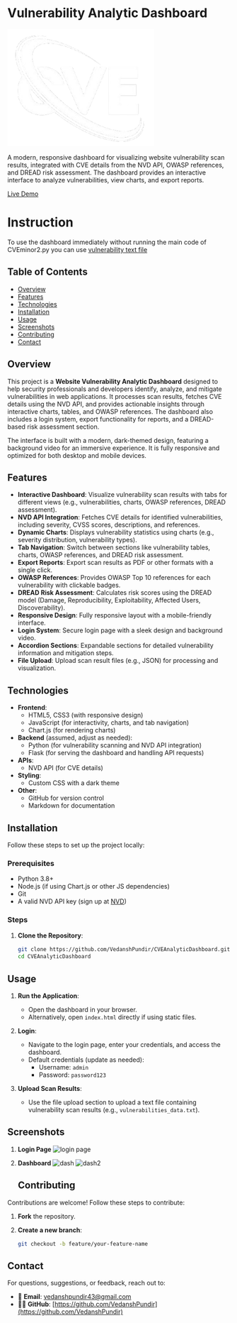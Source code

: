 # Vulnerability Analytic Dashboard

![Project Banner](cve.png)

A modern, responsive dashboard for visualizing website vulnerability scan results, integrated with CVE details from the NVD API, OWASP references, and DREAD risk assessment. The dashboard provides an interactive interface to analyze vulnerabilities, view charts, and export reports.

[Live Demo](https://vedanshpundir.github.io/CVEAnalyticDashboard/)
# Instruction
To use the dashboard immediately without running the main code of CVEminor2.py you can use [vulnerability text file](vulnerabilities_summary.txt)

## Table of Contents
- [Overview](#overview)
- [Features](#features)
- [Technologies](#technologies)
- [Installation](#installation)
- [Usage](#usage)
- [Screenshots](#screenshots)
- [Contributing](#contributing)
- [Contact](#contact)

## Overview

This project is a **Website Vulnerability Analytic Dashboard** designed to help security professionals and developers identify, analyze, and mitigate vulnerabilities in web applications. It processes scan results, fetches CVE details using the NVD API, and provides actionable insights through interactive charts, tables, and OWASP references. The dashboard also includes a login system, export functionality for reports, and a DREAD-based risk assessment section.

The interface is built with a modern, dark-themed design, featuring a background video for an immersive experience. It is fully responsive and optimized for both desktop and mobile devices.

## Features

- **Interactive Dashboard**: Visualize vulnerability scan results with tabs for different views (e.g., vulnerabilities, charts, OWASP references, DREAD assessment).
- **NVD API Integration**: Fetches CVE details for identified vulnerabilities, including severity, CVSS scores, descriptions, and references.
- **Dynamic Charts**: Displays vulnerability statistics using charts (e.g., severity distribution, vulnerability types).
- **Tab Navigation**: Switch between sections like vulnerability tables, charts, OWASP references, and DREAD risk assessment.
- **Export Reports**: Export scan results as PDF or other formats with a single click.
- **OWASP References**: Provides OWASP Top 10 references for each vulnerability with clickable badges.
- **DREAD Risk Assessment**: Calculates risk scores using the DREAD model (Damage, Reproducibility, Exploitability, Affected Users, Discoverability).
- **Responsive Design**: Fully responsive layout with a mobile-friendly interface.
- **Login System**: Secure login page with a sleek design and background video.
- **Accordion Sections**: Expandable sections for detailed vulnerability information and mitigation steps.
- **File Upload**: Upload scan result files (e.g., JSON) for processing and visualization.

## Technologies

- **Frontend**:
  - HTML5, CSS3 (with responsive design)
  - JavaScript (for interactivity, charts, and tab navigation)
  - Chart.js (for rendering charts)
- **Backend** (assumed, adjust as needed):
  - Python (for vulnerability scanning and NVD API integration)
  - Flask (for serving the dashboard and handling API requests)
- **APIs**:
  - NVD API (for CVE details)
- **Styling**:
  - Custom CSS with a dark theme
- **Other**:
  - GitHub for version control
  - Markdown for documentation

## Installation

Follow these steps to set up the project locally:

### Prerequisites
- Python 3.8+
- Node.js (if using Chart.js or other JS dependencies)
- Git
- A valid NVD API key (sign up at [NVD](https://nvd.nist.gov/developers/request-an-api-key))

### Steps
1. **Clone the Repository**:
   ```bash
   git clone https://github.com/VedanshPundir/CVEAnalyticDashboard.git
   cd CVEAnalyticDashboard

## Usage

1. **Run the Application**:
   - Open the dashboard in your browser.
   - Alternatively, open `index.html` directly if using static files.

2. **Login**:
   - Navigate to the login page, enter your credentials, and access the dashboard.
   - Default credentials (update as needed):
     - Username: `admin`
     - Password: `password123`

3. **Upload Scan Results**:
   - Use the file upload section to upload a text file containing vulnerability scan results (e.g., `vulnerabilities_data.txt`).
  
## Screenshots
1. **Login Page**
   ![login page](login.png)

2. **Dashboard**
   ![dash](dash1.png)
   ![dash2](dash2.png)

   ## Contributing

Contributions are welcome! Follow these steps to contribute:

1. **Fork** the repository.

2. **Create a new branch**:
   ```bash
   git checkout -b feature/your-feature-name
## Contact

For questions, suggestions, or feedback, reach out to:

- 📧 **Email**: [vedanshpundir43@gmail.com](mailto:vedanshpundir43@gmail.com)
- 🧑‍💻 **GitHub**: [https://github.com/VedanshPundir](https://github.com/VedanshPundir)


